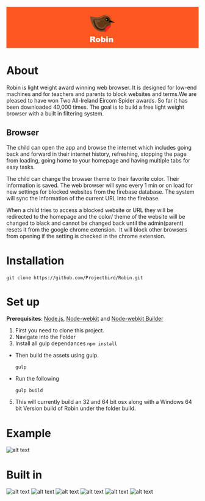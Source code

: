 ![alt text](/assets/img/banner/readme.jpg "Robin")

# About
Robin is light weight award winning web browser. It is designed for low-end machines and for teachers and parents to block websites and terms.We are pleased to have won Two All-Ireland Eircom Spider awards. So far it has been downloaded 40,000 times. The goal is to build a free light weight browser with a built in filtering system.
## Browser

The child can open the app and browse the internet which includes going back and forward in their internet history, refreshing, stopping the page from loading, going home to your homepage and having multiple tabs for easy tasks.

​The child can change the browser theme to their favorite color. Their information is saved. The web browser will sync every 1 min or on load for new settings for blocked websites from the firebase database. The system will sync the information of the current URL into the firebase.

When a child tries to access a blocked website or URL they will be redirected to the homepage and the color/ theme of the website will be changed to black and cannot be changed back until the admin(parent) resets it from the google chrome extension.
​
It will block other browsers from opening if the setting is checked in the chrome extension.

# Installation
```
git clone https://github.com/Projectbird/Robin.git
```
# Set up
**Prerequisites**: [Node.js](https://nodejs.org/), [Node-webkit](https://github.com/nwjs/nw.js) and  [Node-webkit Builder](https://github.com/mllrsohn/node-webkit-builder)
1. First you need to clone this project.
2. Navigate into the Folder
3. Install all gulp dependances ``` npm install ```
- Then build the assets using gulp.

  ```
  gulp
  ```

- Run the following

  ```
  gulp build
  ```

5. This will currently build an 32 and 64 bit osx along with a Windows 64 bit Version build of Robin under the folder build.



# Example

![alt text](http://www.projectbird.com/uploads/6/0/3/3/603320/6802210_orig.png "Robin")


# Built in
![alt text](http://www.projectbird.com/uploads/6/0/3/3/603320/7878121_orig.png "HTML5") ![alt text](http://www.projectbird.com/uploads/6/0/3/3/603320/9471244.png "Css3") ![alt text](http://www.projectbird.com/uploads/6/0/3/3/603320/7948503_orig.png "Bootstrap") ![alt text](http://www.projectbird.com/uploads/6/0/3/3/603320/4019039.png "Javascript")  ![alt text](http://www.projectbird.com/uploads/6/0/3/3/603320/2288309_orig.png "Node.js") ![alt text](http://www.projectbird.com/uploads/6/0/3/3/603320/2258525.png "Node.js")
